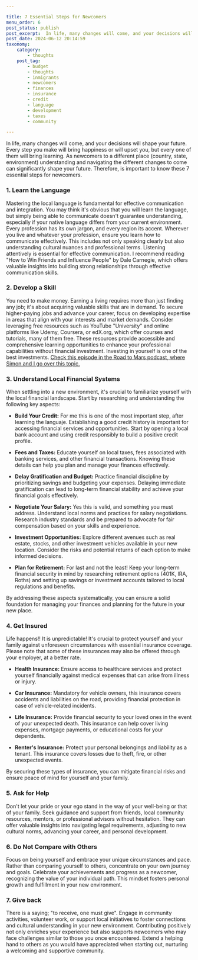 ```yaml
---

title: 7 Essential Steps for Newcomers
menu_order: 6
post_status: publish
post_excerpt:  In life, many changes will come, and your decisions will shape your future. Every step you make will bring happiness or will upset you, but every one of them will bring learning. As newcomers to a different place (country, state, environment), it is important to know these 7 essential steps.
post_date: 2024-06-12 20:14:59
taxonomy:
    category:
        - thoughts
    post_tag:
        - budget
        - thoughts
        - inmigrants
        - newcomers
        - finances
        - insurance
        - credit
        - language
        - development
        - taxes
        - community

---
```


In life, many changes will come, and your decisions will shape your future. Every step you make will bring happiness or will upset you, but every one of them will bring learning. As newcomers to a different place (country, state, environment) understanding and navigating the different changes to come can significantly shape your future. Therefore, is important to know these 7 essential steps for newcomers.

### 1. Learn the Language

Mastering the local language is fundamental for effective communication and integration. You may think it's obvious that you will learn the language, but simply being able to communicate doesn't guarantee understanding, especially if your native language differs from your current environment. Every profession has its own jargon, and every region its accent. Wherever you live and whatever your profession, ensure you learn how to communicate effectively. This includes not only speaking clearly but also understanding cultural nuances and professional terms. Listening attentively is essential for effective communication. I recommend reading "How to Win Friends and Influence People" by Dale Carnegie, which offers valuable insights into building strong relationships through effective communication skills.

### 2. Develop a Skill

You need to make money. Earning a living requires more than just finding any job; it's about acquiring valuable skills that are in demand. To secure higher-paying jobs and advance your career, focus on developing expertise in areas that align with your interests and market demands. Consider leveraging free resources such as YouTube "University" and online platforms like Udemy, Coursera, or edX.org, which offer courses and tutorials, many of them free. These resources provide accessible and comprehensive learning opportunities to enhance your professional capabilities without financial investment. Investing in yourself is one of the best investments. [Check this episode in the Road to Mars podcast, where Simon and I go over this topic.](https://podcasters.spotify.com/pod/show/roadtomars/episodes/05---Why-invest-in-yourself-e24l9j6)

### 3. Understand Local Financial Systems

When settling into a new environment, it's crucial to familiarize yourself with the local financial landscape. Start by researching and understanding the following key aspects:

* **Build Your Credit:** For me this is one of the most important step, after learning the languaje. Establishing a good credit history is important for accessing financial services and opportunities. Start by opening a local bank account and using credit responsibly to build a positive credit profile.

* **Fees and Taxes:** Educate yourself on local taxes, fees associated with banking services, and other financial transactions. Knowing these details can help you plan and manage your finances effectively.

* **Delay Gratification and Budget:** Practice financial discipline by prioritizing savings and budgeting your expenses. Delaying immediate gratification can lead to long-term financial stability and achieve your financial goals effectively.

* **Negotiate Your Salary:** Yes this is valid, and something you must address. Understand local norms and practices for salary negotiations. Research industry standards and be prepared to advocate for fair compensation based on your skills and experience.

* **Investment Opportunities:** Explore different avenues such as real estate, stocks, and other investment vehicles available in your new location. Consider the risks and potential returns of each option to make informed decisions.

* **Plan for Retirement:** For last and not the least! Keep your long-term financial security in mind by researching retirement options (401K, IRA, Roths) and setting up savings or investment accounts tailored to local regulations and benefits.

By addressing these aspects systematically, you can ensure a solid foundation for managing your finances and planning for the future in your new place.

### 4. Get Insured

Life happens!! It is unpredictable! It's crucial to protect yourself and your family against unforeseen circumstances with essential insurance coverage. Please note that some of these insurances may also be offered through your employer, at a better rate.

* **Health Insurance:** Ensure access to healthcare services and protect yourself financially against medical expenses that can arise from illness or injury.

* **Car Insurance:** Mandatory for vehicle owners, this insurance covers accidents and liabilities on the road, providing financial protection in case of vehicle-related incidents.

* **Life Insurance:** Provide financial security to your loved ones in the event of your unexpected death. This insurance can help cover living expenses, mortgage payments, or educational costs for your dependents.

* **Renter's Insurance:** Protect your personal belongings and liability as a tenant. This insurance covers losses due to theft, fire, or other unexpected events.

By securing these types of insurance, you can mitigate financial risks and ensure peace of mind for yourself and your family.

### 5. Ask for Help

Don't let your pride or your ego stand in the way of your well-being or that of your family. Seek guidance and support from friends, local community resources, mentors, or professional advisors without hesitation. They can offer valuable insights into navigating legal requirements, adjusting to new cultural norms, advancing your career, and personal development.

### 6. Do Not Compare with Others

Focus on being yourself and embrace your unique circumstances and pace. Rather than comparing yourself to others, concentrate on your own journey and goals. Celebrate your achievements and progress as a newcomer, recognizing the value of your individual path. This mindset fosters personal growth and fulfillment in your new environment.

### 7. Give back

There is a saying; "to receive, one must give". Engage in community activities, volunteer work, or support local initiatives to foster connections and cultural understanding in your new environment. Contributing positively not only enriches your experience but also supports newcomers who may face challenges similar to those you once encountered. Extend a helping hand to others as you would have appreciated when starting out, nurturing a welcoming and supportive community.
